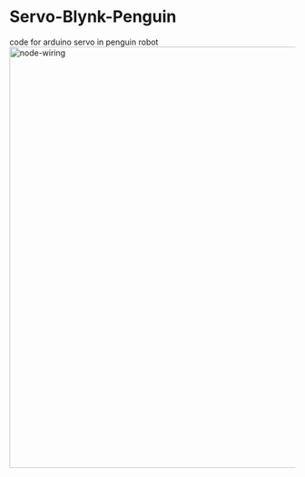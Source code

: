 # Servo-Blynk-Penguin
code for arduino servo in penguin robot
<img width="740" alt="node-wiring" src="https://user-images.githubusercontent.com/87766711/128595478-23a27a4d-d681-4b1c-815c-b453490262a4.png">
